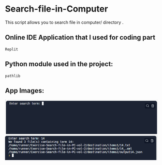 # Search-file-in-Computer
This script allows you to search file in computer/ directory .

## Online IDE Application that I used for coding part
```
Replit
```

## Python module used in the project:
```
pathlib
```
## App Images:
<img src="https://github.com/kixelo/Search-file-in-Computer/blob/main/search_file1.PNG" />
<img src="https://github.com/kixelo/Search-file-in-Computer/blob/main/search_file.PNG" />

